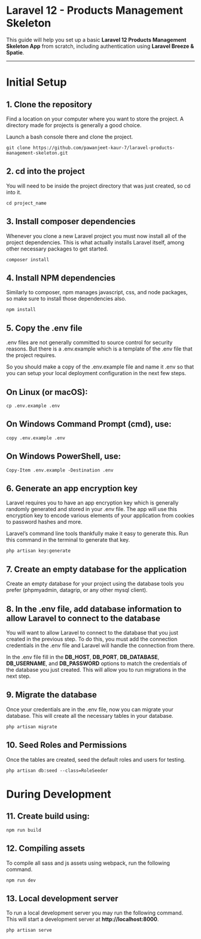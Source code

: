 # Laravel 12 - Products Management Skeleton

This guide will help you set up a basic **Laravel 12 Products Management Skeleton App** from scratch, including authentication using **Laravel Breeze & Spatie**.

---

# Initial Setup

## 1. Clone the repository
Find a location on your computer where you want to store the project. A directory made for projects is generally a good choice.

Launch a bash console there and clone the project.

`git clone https://github.com/pawanjeet-kaur-7/laravel-products-management-skeleton.git`

## 2. cd into the project
You will need to be inside the project directory that was just created, so cd into it.

`cd project_name`

## 3. Install composer dependencies
Whenever you clone a new Laravel project you must now install all of the project dependencies. This is what actually installs Laravel itself, among other necessary packages to get started.

`composer install`

## 4. Install NPM dependencies
Similarly to composer, npm manages javascript, css, and node packages, so make sure to install those dependencies also.

`npm install`

## 5. Copy the .env file
.env files are not generally committed to source control for security reasons. But there is a .env.example which is a template of the .env file that the project requires.

So you should make a copy of the .env.example file and name it .env so that you can setup your local deployment configuration in the next few steps.

## On Linux (or macOS):

`cp .env.example .env`

## On Windows Command Prompt (cmd), use:

`copy .env.example .env`

## On Windows PowerShell, use:

`Copy-Item .env.example -Destination .env`

## 6. Generate an app encryption key
Laravel requires you to have an app encryption key which is generally randomly generated and stored in your .env file. The app will use this encryption key to encode various elements of your application from cookies to password hashes and more.

Laravel’s command line tools thankfully make it easy to generate this. Run this command in the terminal to generate that key.

`php artisan key:generate`

## 7. Create an empty database for the application
Create an empty database for your project using the database tools you prefer (phpmyadmin, datagrip, or any other mysql client).

## 8. In the .env file, add database information to allow Laravel to connect to the database
You will want to allow Laravel to connect to the database that you just created in the previous step. To do this, you must add the connection credentials in the .env file and Laravel will handle the connection from there.

In the .env file fill in the **DB_HOST**, **DB_PORT**, **DB_DATABASE**, **DB_USERNAME**, and **DB_PASSWORD** options to match the credentials of the database you just created. This will allow you to run migrations in the next step.

## 9. Migrate the database
Once your credentials are in the .env file, now you can migrate your database. This will create all the necessary tables in your database.

`php artisan migrate`

## 10. Seed Roles and Permissions
Once the tables are created, seed the default roles and users for testing.

`php artisan db:seed --class=RoleSeeder`

# During Development

## 11. Create build using:

`npm run build`

## 12. Compiling assets
To compile all sass and js assets using webpack, run the following command.

`npm run dev`

## 13. Local development server
To run a local development server you may run the following command. This will start a development server at **http://localhost:8000**.

`php artisan serve`